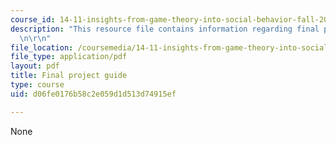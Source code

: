 ```yaml
---
course_id: 14-11-insights-from-game-theory-into-social-behavior-fall-2013
description: "This resource file contains information regarding final project guide.\r\
  \n\r\n"
file_location: /coursemedia/14-11-insights-from-game-theory-into-social-behavior-fall-2013/d06fe0176b58c2e059d1d513d74915ef_MIT14_11F13_Fina_Pro_Guide.pdf
file_type: application/pdf
layout: pdf
title: Final project guide
type: course
uid: d06fe0176b58c2e059d1d513d74915ef

---
```

None